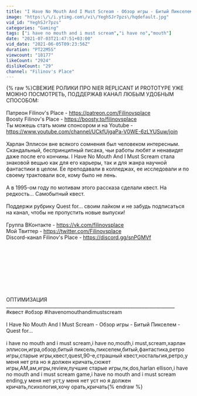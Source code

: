 ```yaml
---
title: "I Have No Mouth And I Must Scream - Обзор игры - Битый Пикселем - Quest for..."
image: "https:\/\/i.ytimg.com\/vi\/YeghSJr7pzs\/hqdefault.jpg"
vid_id: "YeghSJr7pzs"
categories: "Gaming"
tags: ["i have no mouth and i must scream","i have no","mouth"]
date: "2021-07-03T21:47:51+03:00"
vid_date: "2021-06-05T09:23:56Z"
duration: "PT22M5S"
viewcount: "18177"
likeCount: "2924"
dislikeCount: "29"
channel: "Filinov's Place"
---
```

{% raw %}СВЕЖИЕ РОЛИКИ ПРО NIER REPLICANT И PROTOTYPE УЖЕ МОЖНО ПОСМОТРЕТЬ, ПОДДЕРЖАВ КАНАЛ ЛЮБЫМ УДОБНЫМ СПОСОБОМ:<br /><br />Патреон Filinov's Place - <a rel="nofollow" target="blank" href="https://patreon.com/Filinovsplace">https://patreon.com/Filinovsplace</a><br />Boosty Filinov's Place - <a rel="nofollow" target="blank" href="https://boosty.to/filinovsplace">https://boosty.to/filinovsplace</a><br />Ты можешь стать моим спонсором и на Youtube - <a rel="nofollow" target="blank" href="https://www.youtube.com/channel/UCkfUjgaPa-V0WE-6zLYUSuw/join">https://www.youtube.com/channel/UCkfUjgaPa-V0WE-6zLYUSuw/join</a><br /><br />Харлан Эллисон вне всякого сомнения был человеком интересным. Скандальный, беспринципный писака, чьи работы любят и ненавидят даже после его кончины. I Have No Mouth And I Must Scream стала знаковой вещью как для его карьеры, так и для жанра научной фантастики в целом. Ее преподавали в колледжах, ее исследовали и по своему трактовали все, кому было не лень.<br /><br />А в 1995-ом году по мотивам этого рассказа сделали квест. На редкость... Самобытный квест.<br /><br />Поддержи рубрику Quest for... своим лайком и не забудь подписаться на канал, чтобы не пропустить новые выпуски!<br /><br />Группа ВКонтакте - <a rel="nofollow" target="blank" href="https://vk.com/filinovsplace">https://vk.com/filinovsplace</a><br />Мой Твиттер - <a rel="nofollow" target="blank" href="https://twitter.com/Filinovsplace">https://twitter.com/Filinovsplace</a><br />Discord-канал Filinov's Place - <a rel="nofollow" target="blank" href="https://discord.gg/snPGMVf">https://discord.gg/snPGMVf</a><br /><br /><br /><br /><br /><br /><br /><br /><br /><br />ОПТИМИЗАЦИЯ<br />________________________________________________________________________<br />#квест #обзор #ihavenomouthandimustscream<br /><br />I Have No Mouth And I Must Scream - Обзор игры - Битый Пикселем - Quest for...<br /><br />i have no mouth and i must scream,i have no,mouth,i must,scream,харлан эллисон,игра,обзор,битый пиксель,пикселем,битый,фантастика,ретро игры,старые игры,квест,quest,90-е,страшный квест,ностальгия,ретро,у меня нет рта но я должен кричать,сюжет игры,АМ,ам,игры,review,лучшие старые игры,пк,dos,harlan ellison,i have no mouth and i must scream game,i have no mouth and i must scream ending,у меня нет уст,у меня нет уст но я должен кричать,психология,хочу орать,кричать{% endraw %}
